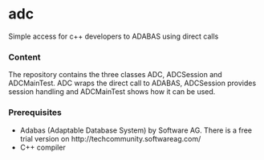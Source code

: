 # adc
Simple access for c++ developers to ADABAS using direct calls

<h3>Content</h3>
The repository contains the three classes ADC, ADCSession and ADCMainTest. ADC wraps the direct call to ADABAS, ADCSession provides session handling and ADCMainTest shows how it can be used.

<h3>Prerequisites</h3>
<ul>
  <li>Adabas (Adaptable Database System) by Software AG. There is a free trial version on http://techcommunity.softwareag.com/</li>
  <li>C++ compiler</li>
</ul>


